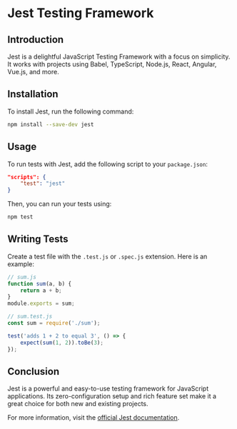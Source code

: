# Jest Testing Framework

## Introduction

Jest is a delightful JavaScript Testing Framework with a focus on simplicity. It works with projects using Babel, TypeScript, Node.js, React, Angular, Vue.js, and more.


## Installation

To install Jest, run the following command:

```bash
npm install --save-dev jest
```

## Usage

To run tests with Jest, add the following script to your `package.json`:

```json
"scripts": {
    "test": "jest"
}
```

Then, you can run your tests using:

```bash
npm test
```

## Writing Tests

Create a test file with the `.test.js` or `.spec.js` extension. Here is an example:

```javascript
// sum.js
function sum(a, b) {
    return a + b;
}
module.exports = sum;

// sum.test.js
const sum = require('./sum');

test('adds 1 + 2 to equal 3', () => {
    expect(sum(1, 2)).toBe(3);
});
```

## Conclusion

Jest is a powerful and easy-to-use testing framework for JavaScript applications. Its zero-configuration setup and rich feature set make it a great choice for both new and existing projects.

For more information, visit the [official Jest documentation](https://jestjs.io/).
